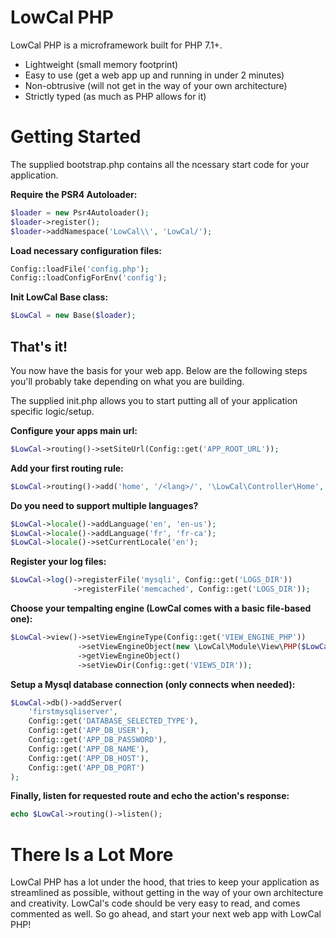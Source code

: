 # LowCal PHP

LowCal PHP is a microframework built for PHP 7.1+.

  - Lightweight (small memory footprint)
  - Easy to use (get a web app up and running in under 2 minutes)
  - Non-obtrusive (will not get in the way of your own architecture) 
  - Strictly typed (as much as PHP allows for it)

# Getting Started

The supplied bootstrap.php contains all the ncessary start code for your application. 

**Require the PSR4 Autoloader:**
```php
$loader = new Psr4Autoloader();
$loader->register();
$loader->addNamespace('LowCal\\', 'LowCal/');
```

**Load necessary configuration files:**
```php
Config::loadFile('config.php');
Config::loadConfigForEnv('config');
```

**Init LowCal Base class:**
```php
$LowCal = new Base($loader);
```
## That's it!
You now have the basis for your web app. Below are the following steps you'll probably take depending on what you are building.

The supplied init.php allows you to start putting all of your application specific logic/setup.

**Configure your apps main url:**
```php
$LowCal->routing()->setSiteUrl(Config::get('APP_ROOT_URL'));
```

**Add your first routing rule:**
```php
$LowCal->routing()->add('home', '/<lang>/', '\LowCal\Controller\Home', 'indexAction');
```

**Do you need to support multiple languages?**
```php
$LowCal->locale()->addLanguage('en', 'en-us');
$LowCal->locale()->addLanguage('fr', 'fr-ca');
$LowCal->locale()->setCurrentLocale('en');
```

**Register your log files:**
```php
$LowCal->log()->registerFile('mysqli', Config::get('LOGS_DIR'))
	          ->registerFile('memcached', Config::get('LOGS_DIR'));
```

**Choose your tempalting engine (LowCal comes with a basic file-based one):**
```php
$LowCal->view()->setViewEngineType(Config::get('VIEW_ENGINE_PHP'))
		       ->setViewEngineObject(new \LowCal\Module\View\PHP($LowCal))
		       ->getViewEngineObject()
		       ->setViewDir(Config::get('VIEWS_DIR'));
```

**Setup a Mysql database connection (only connects when needed):**
```php
$LowCal->db()->addServer(
    'firstmysqliserver', 
    Config::get('DATABASE_SELECTED_TYPE'), 
    Config::get('APP_DB_USER'), 
    Config::get('APP_DB_PASSWORD'), 
    Config::get('APP_DB_NAME'), 
    Config::get('APP_DB_HOST'), 
    Config::get('APP_DB_PORT')
);
```

**Finally, listen for requested route and echo the action's response:**
```php
echo $LowCal->routing()->listen();
```

# There Is a Lot More
LowCal PHP has a lot under the hood, that tries to keep your application as streamlined as possible, without getting in the way of your own architecture and creativity. LowCal's code should be very easy to read, and comes commented as well. So go ahead, and start your next web app with LowCal PHP!

